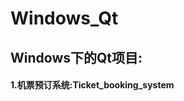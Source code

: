 Windows_Qt
=========================

Windows下的Qt项目:
-------------------------

#### 1.机票预订系统:Ticket_booking_system  
